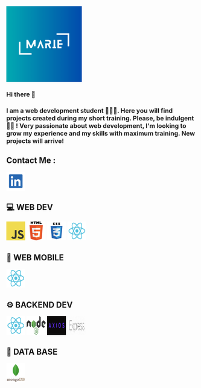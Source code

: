 <img src="https://github.com/MarieMelodyF/MarieMelodyF/blob/main/Logo.png?raw=true" width="200" height="200" align="center">



### Hi there 👋

<h3>I am a web development student 🙎🏻‍♀.
Here you will find projects created during my short training. 
Please, be indulgent 🤟🏼 !
Very passionate about web development, 
I'm looking to grow my experience and my skills with maximum training.
New projects will arrive!</h3>

## Contact Me :
<a href="https://www.linkedin.com/in/marie-melody-fontana-250205a7/" target="blank"><img align="center" src="https://github.com/MarieMelodyF/MarieMelodyF/blob/main/images/linkedin.jpg" alt="linkedin" height="50" width="50" /></a>

## 💻 **WEB DEV**
<p align="left" ><img src="https://github.com/MarieMelodyF/MarieMelodyF/blob/main/images/JavaScript.png" width="50" height="50">
<img src="https://github.com/MarieMelodyF/MarieMelodyF/blob/main/images/HTML5.png" width="50" height="50">
<img src="https://github.com/MarieMelodyF/MarieMelodyF/blob/main/images/css3.png" width="50" height="50">
<img src="https://github.com/MarieMelodyF/MarieMelodyF/blob/main/images/react.png" width="50" height="50"></p>

## 📱 **WEB MOBILE**
<p align="left" > <img src="https://github.com/MarieMelodyF/MarieMelodyF/blob/main/images/react.png" width="50" height="50"></p>

## ⚙️ **BACKEND DEV**
<p align="left" > <img src="https://github.com/MarieMelodyF/MarieMelodyF/blob/main/images/react.png" width="50" height="50">
<img src="https://github.com/MarieMelodyF/MarieMelodyF/blob/main/images/Node.js.png" width="50" height="50">
<img src="https://github.com/MarieMelodyF/MarieMelodyF/blob/main/images/axios.png" width="50" height="50">
<img src="https://github.com/MarieMelodyF/MarieMelodyF/blob/main/images/express.png" width="50" height="50">
</p>


## 📂 **DATA BASE**
<p align="left" > <img src="https://github.com/MarieMelodyF/MarieMelodyF/blob/main/images/mongo.png" width="50" height="50"></p>






<!--
**MarieMelodyF/MarieMelodyF** is a ✨ _special_ ✨ repository because its `README.md` (this file) appears on your GitHub profile.

Here are some ideas to get you started:

- 🔭 I’m currently working on ...
- 🌱 I’m currently learning ...
- 👯 I’m looking to collaborate on ...
- 🤔 I’m looking for help with ...
- 💬 Ask me about ...
- 📫 How to reach me: ...
- 😄 Pronouns: ...
- ⚡ Fun fact: ...
-->



